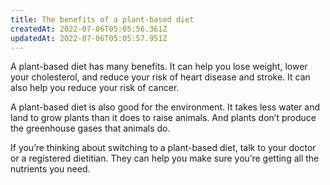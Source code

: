 ```yaml
---
title: The benefits of a plant-based diet
createdAt: 2022-07-06T05:05:56.361Z
updatedAt: 2022-07-06T05:05:57.951Z
---
```


A plant-based diet has many benefits. It can help you lose weight, lower your cholesterol, and reduce your risk of heart disease and stroke. It can also help you reduce your risk of cancer.

A plant-based diet is also good for the environment. It takes less water and land to grow plants than it does to raise animals. And plants don’t produce the greenhouse gases that animals do.

If you’re thinking about switching to a plant-based diet, talk to your doctor or a registered dietitian. They can help you make sure you’re getting all the nutrients you need.
